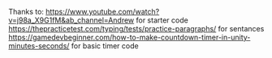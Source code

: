 Thanks to:
https://www.youtube.com/watch?v=j98a_X9G1fM&ab_channel=Andrew for starter code
https://thepracticetest.com/typing/tests/practice-paragraphs/ for sentances
https://gamedevbeginner.com/how-to-make-countdown-timer-in-unity-minutes-seconds/ for basic timer code
